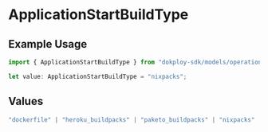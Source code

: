 # ApplicationStartBuildType

## Example Usage

```typescript
import { ApplicationStartBuildType } from "dokploy-sdk/models/operations";

let value: ApplicationStartBuildType = "nixpacks";
```

## Values

```typescript
"dockerfile" | "heroku_buildpacks" | "paketo_buildpacks" | "nixpacks" | "static" | "railpack"
```